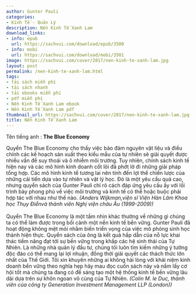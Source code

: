 ```yaml
---
author: Gunter Pauli
categories:
- Kinh Tế - Quản Lý
description: Nền Kinh Tế Xanh Lam
download_links:
- info: epub
  url: https://sachvui.com/download/epub/3500
- info: mobi
  url: https://sachvui.com/download/mobi/3501
image: https://sachvui.com/cover/2017/nen-kinh-te-xanh-lam.jpg
layout: post
permalink: /nen-kinh-te-xanh-lam.html
tags:
- tải sách miễn phí
- tải sách nhanh
- tải ebooks miễn phí
- pdf miễn phí
- Nền Kinh Tế Xanh Lam ebook
- Nền Kinh Tế Xanh Lam pdf
thumbnail_url: https://sachvui.com/cover/2017/nen-kinh-te-xanh-lam.jpg
title: Nền Kinh Tế Xanh Lam
---
```


 <div class="item-desc text-justify"> <p>Tên tiếng anh : <strong>The Blue Economy</strong></p><p>Quyển The Blue Economy cho thấy việc bảo đảm nguyên vật liệu và điều chỉnh các kế hoạch sản xuất theo kiểu mẫu của tự nhiên sẽ giải quyết được nhiều vấn đề suy thoái và ô nhiễm môi trường. Tuy nhiên, chính sách kinh tế hiện nay và các mô hình kinh doanh cốt lõi đã phớt lờ đi những giải pháp tổng hợp. Các mô hình kinh tế tương lai nên tính đến lợi thế chiến lược của những cải tiến dựa vào tự nhiên và vật lý học. Đó là một yêu cầu quá cao, nhưng quyển sách của Gunter Pauli chỉ rõ cách đáp ứng yêu cầu ấy với lối trình bày phong phú về việc môi trường và kinh tế có thể hoặc buộc phải hợp tác với nhau như thế nào. <em>(Anders Wijkman,viện sĩ Viện Hàn Lâm Khoa học Thụy Điểnvà thành viên Nghị viện châu Âu (1999-2009))</em><br><br>Quyển The Blue Economy là một tầm nhìn khác thường về những gì chúng ta có thể làm được trong bối cảnh một nền kinh tế bền vững. Gunter Pauli đã hoạt động không mệt mỏi nhằm biến triển vọng của việc mô phỏng sinh học thành hiện thực. Quyển sách của ông là kết quả hấp dẫn của nỗ lực khai thác tiềm năng đạt tới sự bền vững trong khắp các hệ sinh thái của Tự Nhiên. Là những nhà quản lý đầu tư, chúng tôi luôn tìm kiếm những ý tưởng độc đáo có thể mang lại lợi nhuận, đồng thời giải quyết các thách thức lớn nhất của Thế Giới. Tôi xin khuyên những ai không hài lòng với khái niệm kinh doanh bền vững theo nghĩa hẹp hãy mau đọc cuốn sách này và nắm lấy cơ hội tốt mà chúng ta đang có để sáng tạo một hệ thống kinh tế bền vững lâu dài dựa trên sự khôn ngoan vô cùng của Tự Nhiên. <em>(Colin M. le Duc, thành viên của công ty Generation Investment Management LLP (London))</em></p> </div>